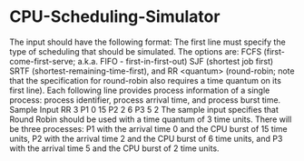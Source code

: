 # CPU-Scheduling-Simulator
The input should have the following format:  The first line must specify the type of scheduling that should be simulated. The options are: FCFS (first-come-first-serve; a.k.a. FIFO - first-in-first-out) SJF (shortest job first) SRTF (shortest-remaining-time-first), and RR &lt;quantum> (round-robin; note that the specification for round-robin also requires a time quantum on its first line). Each following line provides process information of a single process: process identifier, process arrival time, and process burst time. Sample Input RR 3 P1 0 15 P2 2 6 P3 5 2 The sample input specifies that Round Robin should be used with a time quantum of 3 time units. There will be three processes:  P1 with the arrival time 0 and the CPU burst of 15 time units, P2 with the arrival time 2 and the CPU burst of 6 time units, and P3 with the arrival time 5 and the CPU burst of 2 time units.
